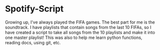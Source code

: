 # Spotify-Script
Growing up, I've always played the FIFA games. The best part for me is the soundtrack. I have playlists that contain songs from the last 10 FIFAs, so I have created a script to take all songs from the 10 playlists and make it into one master playlist! This was also to help me learn python functions, reading docs, using git, etc.

